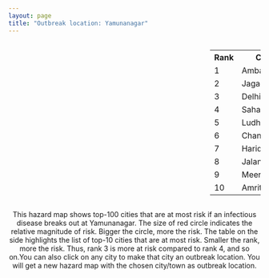 ```yaml
---
layout: page
title: "Outbreak location: Yamunanagar"
---
```

<div style="width: 100%; overflow: auto;">
<div style="width: 75%; float: left;">
<div id="mapid">
<script src="https://buda-magenta.github.io/hazard_map/load_map.js"></script>

<script>
var marker_outbreak = L.marker([30.211200, 77.286390],{"autoPan": true}).addTo(map); marker_outbreak.bindTooltip("Yamunanagar").openTooltip();

var circle_1 = L.circle([30.384367, 76.770421], {"pane": "markerPane", "color": "red", "fill": true, "fillOpacity": 0.2, "fillRule": "evenodd", "lineCap": "round", "lineJoin": "round", "opacity": 1.0, "radius": 82944, "stroke": true, "weight": 3}).addTo(map);
circle_1.bindTooltip("Ambala<br>rank: 1<br>hazard index: 0.082944")
circle_1.bindPopup('<a href="https://buda-magenta.github.io/hazard_map/Ambala">Ambala</a>')

var circle_2 = L.circle([30.129326, 77.245483], {"pane": "markerPane", "color": "red", "fill": true, "fillOpacity": 0.2, "fillRule": "evenodd", "lineCap": "round", "lineJoin": "round", "opacity": 1.0, "radius": 52240, "stroke": true, "weight": 3}).addTo(map);
circle_2.bindTooltip("Jagadhri<br>rank: 2<br>hazard index: 0.052241")
circle_2.bindPopup('<a href="https://buda-magenta.github.io/hazard_map/Jagadhri">Jagadhri</a>')

var circle_3 = L.circle([28.651718, 77.221939], {"pane": "markerPane", "color": "red", "fill": true, "fillOpacity": 0.2, "fillRule": "evenodd", "lineCap": "round", "lineJoin": "round", "opacity": 1.0, "radius": 51711, "stroke": true, "weight": 3}).addTo(map);
circle_3.bindTooltip("Delhi<br>rank: 3<br>hazard index: 0.051712")
circle_3.bindPopup('<a href="https://buda-magenta.github.io/hazard_map/Delhi">Delhi</a>')

var circle_4 = L.circle([29.988077, 77.508130], {"pane": "markerPane", "color": "red", "fill": true, "fillOpacity": 0.2, "fillRule": "evenodd", "lineCap": "round", "lineJoin": "round", "opacity": 1.0, "radius": 36746, "stroke": true, "weight": 3}).addTo(map);
circle_4.bindTooltip("Saharanpur<br>rank: 4<br>hazard index: 0.036747")
circle_4.bindPopup('<a href="https://buda-magenta.github.io/hazard_map/Saharanpur">Saharanpur</a>')

var circle_5 = L.circle([30.909016, 75.851601], {"pane": "markerPane", "color": "red", "fill": true, "fillOpacity": 0.2, "fillRule": "evenodd", "lineCap": "round", "lineJoin": "round", "opacity": 1.0, "radius": 28531, "stroke": true, "weight": 3}).addTo(map);
circle_5.bindTooltip("Ludhiana<br>rank: 5<br>hazard index: 0.028531")
circle_5.bindPopup('<a href="https://buda-magenta.github.io/hazard_map/Ludhiana">Ludhiana</a>')

var circle_6 = L.circle([30.733442, 76.779714], {"pane": "markerPane", "color": "red", "fill": true, "fillOpacity": 0.2, "fillRule": "evenodd", "lineCap": "round", "lineJoin": "round", "opacity": 1.0, "radius": 21522, "stroke": true, "weight": 3}).addTo(map);
circle_6.bindTooltip("Chandigarh<br>rank: 6<br>hazard index: 0.021523")
circle_6.bindPopup('<a href="https://buda-magenta.github.io/hazard_map/Chandigarh">Chandigarh</a>')

var circle_7 = L.circle([29.938447, 78.145298], {"pane": "markerPane", "color": "red", "fill": true, "fillOpacity": 0.2, "fillRule": "evenodd", "lineCap": "round", "lineJoin": "round", "opacity": 1.0, "radius": 9916, "stroke": true, "weight": 3}).addTo(map);
circle_7.bindTooltip("Haridwar<br>rank: 7<br>hazard index: 0.009917")
circle_7.bindPopup('<a href="https://buda-magenta.github.io/hazard_map/Haridwar">Haridwar</a>')

var circle_8 = L.circle([31.292011, 75.568058], {"pane": "markerPane", "color": "red", "fill": true, "fillOpacity": 0.2, "fillRule": "evenodd", "lineCap": "round", "lineJoin": "round", "opacity": 1.0, "radius": 9641, "stroke": true, "weight": 3}).addTo(map);
circle_8.bindTooltip("Jalandhar<br>rank: 8<br>hazard index: 0.009642")
circle_8.bindPopup('<a href="https://buda-magenta.github.io/hazard_map/Jalandhar">Jalandhar</a>')

var circle_9 = L.circle([29.000653, 77.768229], {"pane": "markerPane", "color": "red", "fill": true, "fillOpacity": 0.2, "fillRule": "evenodd", "lineCap": "round", "lineJoin": "round", "opacity": 1.0, "radius": 7769, "stroke": true, "weight": 3}).addTo(map);
circle_9.bindTooltip("Meerut<br>rank: 9<br>hazard index: 0.007770")
circle_9.bindPopup('<a href="https://buda-magenta.github.io/hazard_map/Meerut">Meerut</a>')

var circle_10 = L.circle([31.634308, 74.873679], {"pane": "markerPane", "color": "red", "fill": true, "fillOpacity": 0.2, "fillRule": "evenodd", "lineCap": "round", "lineJoin": "round", "opacity": 1.0, "radius": 7162, "stroke": true, "weight": 3}).addTo(map);
circle_10.bindTooltip("Amritsar<br>rank: 10<br>hazard index: 0.007163")
circle_10.bindPopup('<a href="https://buda-magenta.github.io/hazard_map/Amritsar">Amritsar</a>')

var circle_11 = L.circle([30.209087, 76.339872], {"pane": "markerPane", "color": "red", "fill": true, "fillOpacity": 0.2, "fillRule": "evenodd", "lineCap": "round", "lineJoin": "round", "opacity": 1.0, "radius": 6119, "stroke": true, "weight": 3}).addTo(map);
circle_11.bindTooltip("Patiala<br>rank: 11<br>hazard index: 0.006119")
circle_11.bindPopup('<a href="https://buda-magenta.github.io/hazard_map/Patiala">Patiala</a>')

var circle_12 = L.circle([29.869350, 77.890212], {"pane": "markerPane", "color": "red", "fill": true, "fillOpacity": 0.2, "fillRule": "evenodd", "lineCap": "round", "lineJoin": "round", "opacity": 1.0, "radius": 5246, "stroke": true, "weight": 3}).addTo(map);
circle_12.bindTooltip("Roorkee<br>rank: 12<br>hazard index: 0.005246")
circle_12.bindPopup('<a href="https://buda-magenta.github.io/hazard_map/Roorkee">Roorkee</a>')

var circle_13 = L.circle([30.325565, 78.043681], {"pane": "markerPane", "color": "red", "fill": true, "fillOpacity": 0.2, "fillRule": "evenodd", "lineCap": "round", "lineJoin": "round", "opacity": 1.0, "radius": 4375, "stroke": true, "weight": 3}).addTo(map);
circle_13.bindTooltip("Dehradun<br>rank: 13<br>hazard index: 0.004375")
circle_13.bindPopup('<a href="https://buda-magenta.github.io/hazard_map/Dehradun">Dehradun</a>')

var circle_14 = L.circle([28.428262, 77.002700], {"pane": "markerPane", "color": "red", "fill": true, "fillOpacity": 0.2, "fillRule": "evenodd", "lineCap": "round", "lineJoin": "round", "opacity": 1.0, "radius": 3525, "stroke": true, "weight": 3}).addTo(map);
circle_14.bindTooltip("Gurgaon<br>rank: 14<br>hazard index: 0.003525")
circle_14.bindPopup('<a href="https://buda-magenta.github.io/hazard_map/Gurgaon">Gurgaon</a>')

var circle_15 = L.circle([28.863842, 78.805778], {"pane": "markerPane", "color": "red", "fill": true, "fillOpacity": 0.2, "fillRule": "evenodd", "lineCap": "round", "lineJoin": "round", "opacity": 1.0, "radius": 2674, "stroke": true, "weight": 3}).addTo(map);
circle_15.bindTooltip("Moradabad<br>rank: 15<br>hazard index: 0.002675")
circle_15.bindPopup('<a href="https://buda-magenta.github.io/hazard_map/Moradabad">Moradabad</a>')

var circle_16 = L.circle([26.838100, 80.934600], {"pane": "markerPane", "color": "red", "fill": true, "fillOpacity": 0.2, "fillRule": "evenodd", "lineCap": "round", "lineJoin": "round", "opacity": 1.0, "radius": 2636, "stroke": true, "weight": 3}).addTo(map);
circle_16.bindTooltip("Lucknow<br>rank: 16<br>hazard index: 0.002637")
circle_16.bindPopup('<a href="https://buda-magenta.github.io/hazard_map/Lucknow">Lucknow</a>')

var circle_17 = L.circle([28.570784, 77.327107], {"pane": "markerPane", "color": "red", "fill": true, "fillOpacity": 0.2, "fillRule": "evenodd", "lineCap": "round", "lineJoin": "round", "opacity": 1.0, "radius": 2582, "stroke": true, "weight": 3}).addTo(map);
circle_17.bindTooltip("Noida<br>rank: 17<br>hazard index: 0.002583")
circle_17.bindPopup('<a href="https://buda-magenta.github.io/hazard_map/Noida">Noida</a>')

var circle_18 = L.circle([30.179115, 75.047102], {"pane": "markerPane", "color": "red", "fill": true, "fillOpacity": 0.2, "fillRule": "evenodd", "lineCap": "round", "lineJoin": "round", "opacity": 1.0, "radius": 2424, "stroke": true, "weight": 3}).addTo(map);
circle_18.bindTooltip("Bathinda<br>rank: 18<br>hazard index: 0.002425")
circle_18.bindPopup('<a href="https://buda-magenta.github.io/hazard_map/Bathinda">Bathinda</a>')

var circle_19 = L.circle([29.448006, 77.740685], {"pane": "markerPane", "color": "red", "fill": true, "fillOpacity": 0.2, "fillRule": "evenodd", "lineCap": "round", "lineJoin": "round", "opacity": 1.0, "radius": 2329, "stroke": true, "weight": 3}).addTo(map);
circle_19.bindTooltip("Muzaffarnagar<br>rank: 19<br>hazard index: 0.002329")
circle_19.bindPopup('<a href="https://buda-magenta.github.io/hazard_map/Muzaffarnagar">Muzaffarnagar</a>')

var circle_20 = L.circle([28.733400, 77.298600], {"pane": "markerPane", "color": "red", "fill": true, "fillOpacity": 0.2, "fillRule": "evenodd", "lineCap": "round", "lineJoin": "round", "opacity": 1.0, "radius": 2059, "stroke": true, "weight": 3}).addTo(map);
circle_20.bindTooltip("Loni<br>rank: 20<br>hazard index: 0.002060")
circle_20.bindPopup('<a href="https://buda-magenta.github.io/hazard_map/Loni">Loni</a>')

var circle_21 = L.circle([32.718561, 74.858092], {"pane": "markerPane", "color": "red", "fill": true, "fillOpacity": 0.2, "fillRule": "evenodd", "lineCap": "round", "lineJoin": "round", "opacity": 1.0, "radius": 1878, "stroke": true, "weight": 3}).addTo(map);
circle_21.bindTooltip("Jammu<br>rank: 21<br>hazard index: 0.001878")
circle_21.bindPopup('<a href="https://buda-magenta.github.io/hazard_map/Jammu">Jammu</a>')

var circle_22 = L.circle([30.370469, 75.504017], {"pane": "markerPane", "color": "red", "fill": true, "fillOpacity": 0.2, "fillRule": "evenodd", "lineCap": "round", "lineJoin": "round", "opacity": 1.0, "radius": 1819, "stroke": true, "weight": 3}).addTo(map);
circle_22.bindTooltip("Barnala<br>rank: 22<br>hazard index: 0.001820")
circle_22.bindPopup('<a href="https://buda-magenta.github.io/hazard_map/Barnala">Barnala</a>')

var circle_23 = L.circle([28.901090, 76.580194], {"pane": "markerPane", "color": "red", "fill": true, "fillOpacity": 0.2, "fillRule": "evenodd", "lineCap": "round", "lineJoin": "round", "opacity": 1.0, "radius": 1500, "stroke": true, "weight": 3}).addTo(map);
circle_23.bindTooltip("Rohtak<br>rank: 23<br>hazard index: 0.001500")
circle_23.bindPopup('<a href="https://buda-magenta.github.io/hazard_map/Rohtak">Rohtak</a>')

var circle_24 = L.circle([28.457876, 79.405571], {"pane": "markerPane", "color": "red", "fill": true, "fillOpacity": 0.2, "fillRule": "evenodd", "lineCap": "round", "lineJoin": "round", "opacity": 1.0, "radius": 1220, "stroke": true, "weight": 3}).addTo(map);
circle_24.bindTooltip("Bareilly<br>rank: 24<br>hazard index: 0.001220")
circle_24.bindPopup('<a href="https://buda-magenta.github.io/hazard_map/Bareilly">Bareilly</a>')

var circle_25 = L.circle([29.168807, 75.746110], {"pane": "markerPane", "color": "red", "fill": true, "fillOpacity": 0.2, "fillRule": "evenodd", "lineCap": "round", "lineJoin": "round", "opacity": 1.0, "radius": 1211, "stroke": true, "weight": 3}).addTo(map);
circle_25.bindTooltip("Hisar<br>rank: 25<br>hazard index: 0.001211")
circle_25.bindPopup('<a href="https://buda-magenta.github.io/hazard_map/Hisar">Hisar</a>')

var circle_26 = L.circle([29.391275, 76.977168], {"pane": "markerPane", "color": "red", "fill": true, "fillOpacity": 0.2, "fillRule": "evenodd", "lineCap": "round", "lineJoin": "round", "opacity": 1.0, "radius": 1182, "stroke": true, "weight": 3}).addTo(map);
circle_26.bindTooltip("Panipat<br>rank: 26<br>hazard index: 0.001183")
circle_26.bindPopup('<a href="https://buda-magenta.github.io/hazard_map/Panipat">Panipat</a>')

var circle_27 = L.circle([29.680327, 76.989625], {"pane": "markerPane", "color": "red", "fill": true, "fillOpacity": 0.2, "fillRule": "evenodd", "lineCap": "round", "lineJoin": "round", "opacity": 1.0, "radius": 1153, "stroke": true, "weight": 3}).addTo(map);
circle_27.bindTooltip("Karnal<br>rank: 27<br>hazard index: 0.001154")
circle_27.bindPopup('<a href="https://buda-magenta.github.io/hazard_map/Karnal">Karnal</a>')

var circle_28 = L.circle([29.003314, 77.016732], {"pane": "markerPane", "color": "red", "fill": true, "fillOpacity": 0.2, "fillRule": "evenodd", "lineCap": "round", "lineJoin": "round", "opacity": 1.0, "radius": 1113, "stroke": true, "weight": 3}).addTo(map);
circle_28.bindTooltip("Sonipat<br>rank: 28<br>hazard index: 0.001114")
circle_28.bindPopup('<a href="https://buda-magenta.github.io/hazard_map/Sonipat">Sonipat</a>')

var circle_29 = L.circle([28.740613, 77.835426], {"pane": "markerPane", "color": "red", "fill": true, "fillOpacity": 0.2, "fillRule": "evenodd", "lineCap": "round", "lineJoin": "round", "opacity": 1.0, "radius": 1056, "stroke": true, "weight": 3}).addTo(map);
circle_29.bindTooltip("Hapur<br>rank: 29<br>hazard index: 0.001057")
circle_29.bindPopup('<a href="https://buda-magenta.github.io/hazard_map/Hapur">Hapur</a>')

var circle_30 = L.circle([25.565691, 80.063489], {"pane": "markerPane", "color": "red", "fill": true, "fillOpacity": 0.2, "fillRule": "evenodd", "lineCap": "round", "lineJoin": "round", "opacity": 1.0, "radius": 995, "stroke": true, "weight": 3}).addTo(map);
circle_30.bindTooltip("Khanna<br>rank: 30<br>hazard index: 0.000996")
circle_30.bindPopup('<a href="https://buda-magenta.github.io/hazard_map/Khanna">Khanna</a>')

var circle_31 = L.circle([26.460914, 80.321759], {"pane": "markerPane", "color": "red", "fill": true, "fillOpacity": 0.2, "fillRule": "evenodd", "lineCap": "round", "lineJoin": "round", "opacity": 1.0, "radius": 985, "stroke": true, "weight": 3}).addTo(map);
circle_31.bindTooltip("Kanpur<br>rank: 31<br>hazard index: 0.000985")
circle_31.bindPopup('<a href="https://buda-magenta.github.io/hazard_map/Kanpur">Kanpur</a>')

var circle_32 = L.circle([31.608574, 75.846442], {"pane": "markerPane", "color": "red", "fill": true, "fillOpacity": 0.2, "fillRule": "evenodd", "lineCap": "round", "lineJoin": "round", "opacity": 1.0, "radius": 946, "stroke": true, "weight": 3}).addTo(map);
circle_32.bindTooltip("Hoshiarpur<br>rank: 32<br>hazard index: 0.000947")
circle_32.bindPopup('<a href="https://buda-magenta.github.io/hazard_map/Hoshiarpur">Hoshiarpur</a>')

var circle_33 = L.circle([30.883006, 75.869732], {"pane": "markerPane", "color": "red", "fill": true, "fillOpacity": 0.2, "fillRule": "evenodd", "lineCap": "round", "lineJoin": "round", "opacity": 1.0, "radius": 907, "stroke": true, "weight": 3}).addTo(map);
circle_33.bindTooltip("S.A.S. Nagar<br>rank: 33<br>hazard index: 0.000908")
circle_33.bindPopup('<a href="https://buda-magenta.github.io/hazard_map/S.A.S._Nagar">S.A.S. Nagar</a>')

var circle_34 = L.circle([19.075990, 72.877393], {"pane": "markerPane", "color": "red", "fill": true, "fillOpacity": 0.2, "fillRule": "evenodd", "lineCap": "round", "lineJoin": "round", "opacity": 1.0, "radius": 887, "stroke": true, "weight": 3}).addTo(map);
circle_34.bindTooltip("Mumbai<br>rank: 34<br>hazard index: 0.000888")
circle_34.bindPopup('<a href="https://buda-magenta.github.io/hazard_map/Mumbai">Mumbai</a>')

var circle_35 = L.circle([28.923397, 78.488317], {"pane": "markerPane", "color": "red", "fill": true, "fillOpacity": 0.2, "fillRule": "evenodd", "lineCap": "round", "lineJoin": "round", "opacity": 1.0, "radius": 861, "stroke": true, "weight": 3}).addTo(map);
circle_35.bindTooltip("Amroha<br>rank: 35<br>hazard index: 0.000862")
circle_35.bindPopup('<a href="https://buda-magenta.github.io/hazard_map/Amroha">Amroha</a>')

var circle_36 = L.circle([30.145054, 74.195660], {"pane": "markerPane", "color": "red", "fill": true, "fillOpacity": 0.2, "fillRule": "evenodd", "lineCap": "round", "lineJoin": "round", "opacity": 1.0, "radius": 822, "stroke": true, "weight": 3}).addTo(map);
circle_36.bindTooltip("Abohar<br>rank: 36<br>hazard index: 0.000822")
circle_36.bindPopup('<a href="https://buda-magenta.github.io/hazard_map/Abohar">Abohar</a>')

var circle_37 = L.circle([28.753900, 77.399900], {"pane": "markerPane", "color": "red", "fill": true, "fillOpacity": 0.2, "fillRule": "evenodd", "lineCap": "round", "lineJoin": "round", "opacity": 1.0, "radius": 810, "stroke": true, "weight": 3}).addTo(map);
circle_37.bindTooltip("Khora<br>rank: 37<br>hazard index: 0.000810")
circle_37.bindPopup('<a href="https://buda-magenta.github.io/hazard_map/Khora">Khora</a>')

var circle_38 = L.circle([28.793170, 76.139128], {"pane": "markerPane", "color": "red", "fill": true, "fillOpacity": 0.2, "fillRule": "evenodd", "lineCap": "round", "lineJoin": "round", "opacity": 1.0, "radius": 794, "stroke": true, "weight": 3}).addTo(map);
circle_38.bindTooltip("Bhiwani<br>rank: 38<br>hazard index: 0.000795")
circle_38.bindPopup('<a href="https://buda-magenta.github.io/hazard_map/Bhiwani">Bhiwani</a>')

var circle_39 = L.circle([30.783987, 75.160574], {"pane": "markerPane", "color": "red", "fill": true, "fillOpacity": 0.2, "fillRule": "evenodd", "lineCap": "round", "lineJoin": "round", "opacity": 1.0, "radius": 735, "stroke": true, "weight": 3}).addTo(map);
circle_39.bindTooltip("Moga<br>rank: 39<br>hazard index: 0.000735")
circle_39.bindPopup('<a href="https://buda-magenta.github.io/hazard_map/Moga">Moga</a>')

var circle_40 = L.circle([30.885100, 74.660141], {"pane": "markerPane", "color": "red", "fill": true, "fillOpacity": 0.2, "fillRule": "evenodd", "lineCap": "round", "lineJoin": "round", "opacity": 1.0, "radius": 700, "stroke": true, "weight": 3}).addTo(map);
circle_40.bindTooltip("Firozpur<br>rank: 40<br>hazard index: 0.000700")
circle_40.bindPopup('<a href="https://buda-magenta.github.io/hazard_map/Firozpur">Firozpur</a>')

var circle_41 = L.circle([28.660965, 76.834676], {"pane": "markerPane", "color": "red", "fill": true, "fillOpacity": 0.2, "fillRule": "evenodd", "lineCap": "round", "lineJoin": "round", "opacity": 1.0, "radius": 685, "stroke": true, "weight": 3}).addTo(map);
circle_41.bindTooltip("Bahadurgarh<br>rank: 41<br>hazard index: 0.000685")
circle_41.bindPopup('<a href="https://buda-magenta.github.io/hazard_map/Bahadurgarh">Bahadurgarh</a>')

var circle_42 = L.circle([31.104153, 77.170973], {"pane": "markerPane", "color": "red", "fill": true, "fillOpacity": 0.2, "fillRule": "evenodd", "lineCap": "round", "lineJoin": "round", "opacity": 1.0, "radius": 682, "stroke": true, "weight": 3}).addTo(map);
circle_42.bindTooltip("Shimla<br>rank: 42<br>hazard index: 0.000682")
circle_42.bindPopup('<a href="https://buda-magenta.github.io/hazard_map/Shimla">Shimla</a>')

var circle_43 = L.circle([28.402979, 77.310384], {"pane": "markerPane", "color": "red", "fill": true, "fillOpacity": 0.2, "fillRule": "evenodd", "lineCap": "round", "lineJoin": "round", "opacity": 1.0, "radius": 671, "stroke": true, "weight": 3}).addTo(map);
circle_43.bindTooltip("Faridabad<br>rank: 43<br>hazard index: 0.000671")
circle_43.bindPopup('<a href="https://buda-magenta.github.io/hazard_map/Faridabad">Faridabad</a>')

var circle_44 = L.circle([29.301826, 76.338471], {"pane": "markerPane", "color": "red", "fill": true, "fillOpacity": 0.2, "fillRule": "evenodd", "lineCap": "round", "lineJoin": "round", "opacity": 1.0, "radius": 668, "stroke": true, "weight": 3}).addTo(map);
circle_44.bindTooltip("Jind<br>rank: 44<br>hazard index: 0.000668")
circle_44.bindPopup('<a href="https://buda-magenta.github.io/hazard_map/Jind">Jind</a>')

var circle_45 = L.circle([29.993040, 76.829223], {"pane": "markerPane", "color": "red", "fill": true, "fillOpacity": 0.2, "fillRule": "evenodd", "lineCap": "round", "lineJoin": "round", "opacity": 1.0, "radius": 622, "stroke": true, "weight": 3}).addTo(map);
circle_45.bindTooltip("Thanesar<br>rank: 45<br>hazard index: 0.000623")
circle_45.bindPopup('<a href="https://buda-magenta.github.io/hazard_map/Thanesar">Thanesar</a>')

var circle_46 = L.circle([29.211757, 78.961731], {"pane": "markerPane", "color": "red", "fill": true, "fillOpacity": 0.2, "fillRule": "evenodd", "lineCap": "round", "lineJoin": "round", "opacity": 1.0, "radius": 617, "stroke": true, "weight": 3}).addTo(map);
circle_46.bindTooltip("Kashipur<br>rank: 46<br>hazard index: 0.000617")
circle_46.bindPopup('<a href="https://buda-magenta.github.io/hazard_map/Kashipur">Kashipur</a>')

var circle_47 = L.circle([26.671329, 83.364583], {"pane": "markerPane", "color": "red", "fill": true, "fillOpacity": 0.2, "fillRule": "evenodd", "lineCap": "round", "lineJoin": "round", "opacity": 1.0, "radius": 597, "stroke": true, "weight": 3}).addTo(map);
circle_47.bindTooltip("Gorakhpur<br>rank: 47<br>hazard index: 0.000597")
circle_47.bindPopup('<a href="https://buda-magenta.github.io/hazard_map/Gorakhpur">Gorakhpur</a>')

var circle_48 = L.circle([22.541418, 88.357691], {"pane": "markerPane", "color": "red", "fill": true, "fillOpacity": 0.2, "fillRule": "evenodd", "lineCap": "round", "lineJoin": "round", "opacity": 1.0, "radius": 591, "stroke": true, "weight": 3}).addTo(map);
circle_48.bindTooltip("Kolkata<br>rank: 48<br>hazard index: 0.000591")
circle_48.bindPopup('<a href="https://buda-magenta.github.io/hazard_map/Kolkata">Kolkata</a>')

var circle_49 = L.circle([29.822821, 76.378310], {"pane": "markerPane", "color": "red", "fill": true, "fillOpacity": 0.2, "fillRule": "evenodd", "lineCap": "round", "lineJoin": "round", "opacity": 1.0, "radius": 581, "stroke": true, "weight": 3}).addTo(map);
circle_49.bindTooltip("Kaithal<br>rank: 49<br>hazard index: 0.000581")
circle_49.bindPopup('<a href="https://buda-magenta.github.io/hazard_map/Kaithal">Kaithal</a>')

var circle_50 = L.circle([28.651718, 77.221939], {"pane": "markerPane", "color": "red", "fill": true, "fillOpacity": 0.2, "fillRule": "evenodd", "lineCap": "round", "lineJoin": "round", "opacity": 1.0, "radius": 575, "stroke": true, "weight": 3}).addTo(map);
circle_50.bindTooltip("Dehri<br>rank: 50<br>hazard index: 0.000575")
circle_50.bindPopup('<a href="https://buda-magenta.github.io/hazard_map/Dehri">Dehri</a>')

var circle_51 = L.circle([28.826162, 77.541656], {"pane": "markerPane", "color": "red", "fill": true, "fillOpacity": 0.2, "fillRule": "evenodd", "lineCap": "round", "lineJoin": "round", "opacity": 1.0, "radius": 555, "stroke": true, "weight": 3}).addTo(map);
circle_51.bindTooltip("Modinagar<br>rank: 51<br>hazard index: 0.000555")
circle_51.bindPopup('<a href="https://buda-magenta.github.io/hazard_map/Modinagar">Modinagar</a>')

var circle_52 = L.circle([25.531031, 78.652689], {"pane": "markerPane", "color": "red", "fill": true, "fillOpacity": 0.2, "fillRule": "evenodd", "lineCap": "round", "lineJoin": "round", "opacity": 1.0, "radius": 552, "stroke": true, "weight": 3}).addTo(map);
circle_52.bindTooltip("Jhansi<br>rank: 52<br>hazard index: 0.000553")
circle_52.bindPopup('<a href="https://buda-magenta.github.io/hazard_map/Jhansi">Jhansi</a>')

var circle_53 = L.circle([30.533129, 75.880760], {"pane": "markerPane", "color": "red", "fill": true, "fillOpacity": 0.2, "fillRule": "evenodd", "lineCap": "round", "lineJoin": "round", "opacity": 1.0, "radius": 544, "stroke": true, "weight": 3}).addTo(map);
circle_53.bindTooltip("Malerkotla<br>rank: 53<br>hazard index: 0.000544")
circle_53.bindPopup('<a href="https://buda-magenta.github.io/hazard_map/Malerkotla">Malerkotla</a>')

var circle_54 = L.circle([12.979120, 77.591300], {"pane": "markerPane", "color": "red", "fill": true, "fillOpacity": 0.2, "fillRule": "evenodd", "lineCap": "round", "lineJoin": "round", "opacity": 1.0, "radius": 467, "stroke": true, "weight": 3}).addTo(map);
circle_54.bindTooltip("Bangalore<br>rank: 54<br>hazard index: 0.000467")
circle_54.bindPopup('<a href="https://buda-magenta.github.io/hazard_map/Bangalore">Bangalore</a>')

var circle_55 = L.circle([29.500882, 77.348383], {"pane": "markerPane", "color": "red", "fill": true, "fillOpacity": 0.2, "fillRule": "evenodd", "lineCap": "round", "lineJoin": "round", "opacity": 1.0, "radius": 439, "stroke": true, "weight": 3}).addTo(map);
circle_55.bindTooltip("Shamli<br>rank: 55<br>hazard index: 0.000439")
circle_55.bindPopup('<a href="https://buda-magenta.github.io/hazard_map/Shamli">Shamli</a>')

var circle_56 = L.circle([27.912633, 79.746563], {"pane": "markerPane", "color": "red", "fill": true, "fillOpacity": 0.2, "fillRule": "evenodd", "lineCap": "round", "lineJoin": "round", "opacity": 1.0, "radius": 402, "stroke": true, "weight": 3}).addTo(map);
circle_56.bindTooltip("Shahjahanpur<br>rank: 56<br>hazard index: 0.000403")
circle_56.bindPopup('<a href="https://buda-magenta.github.io/hazard_map/Shahjahanpur">Shahjahanpur</a>')

var circle_57 = L.circle([25.335649, 83.007629], {"pane": "markerPane", "color": "red", "fill": true, "fillOpacity": 0.2, "fillRule": "evenodd", "lineCap": "round", "lineJoin": "round", "opacity": 1.0, "radius": 383, "stroke": true, "weight": 3}).addTo(map);
circle_57.bindTooltip("Varanasi<br>rank: 57<br>hazard index: 0.000383")
circle_57.bindPopup('<a href="https://buda-magenta.github.io/hazard_map/Varanasi">Varanasi</a>')

var circle_58 = L.circle([29.154148, 77.305954], {"pane": "markerPane", "color": "red", "fill": true, "fillOpacity": 0.2, "fillRule": "evenodd", "lineCap": "round", "lineJoin": "round", "opacity": 1.0, "radius": 368, "stroke": true, "weight": 3}).addTo(map);
circle_58.bindTooltip("Baraut<br>rank: 58<br>hazard index: 0.000369")
circle_58.bindPopup('<a href="https://buda-magenta.github.io/hazard_map/Baraut">Baraut</a>')

var circle_59 = L.circle([25.609324, 85.123525], {"pane": "markerPane", "color": "red", "fill": true, "fillOpacity": 0.2, "fillRule": "evenodd", "lineCap": "round", "lineJoin": "round", "opacity": 1.0, "radius": 335, "stroke": true, "weight": 3}).addTo(map);
circle_59.bindTooltip("Patna<br>rank: 59<br>hazard index: 0.000336")
circle_59.bindPopup('<a href="https://buda-magenta.github.io/hazard_map/Patna">Patna</a>')

var circle_60 = L.circle([23.021624, 72.579707], {"pane": "markerPane", "color": "red", "fill": true, "fillOpacity": 0.2, "fillRule": "evenodd", "lineCap": "round", "lineJoin": "round", "opacity": 1.0, "radius": 335, "stroke": true, "weight": 3}).addTo(map);
circle_60.bindTooltip("Ahmedabad<br>rank: 60<br>hazard index: 0.000336")
circle_60.bindPopup('<a href="https://buda-magenta.github.io/hazard_map/Ahmedabad">Ahmedabad</a>')

var circle_61 = L.circle([27.175255, 78.009816], {"pane": "markerPane", "color": "red", "fill": true, "fillOpacity": 0.2, "fillRule": "evenodd", "lineCap": "round", "lineJoin": "round", "opacity": 1.0, "radius": 327, "stroke": true, "weight": 3}).addTo(map);
circle_61.bindTooltip("Agra<br>rank: 61<br>hazard index: 0.000327")
circle_61.bindPopup('<a href="https://buda-magenta.github.io/hazard_map/Agra">Agra</a>')

var circle_62 = L.circle([17.388786, 78.461065], {"pane": "markerPane", "color": "red", "fill": true, "fillOpacity": 0.2, "fillRule": "evenodd", "lineCap": "round", "lineJoin": "round", "opacity": 1.0, "radius": 326, "stroke": true, "weight": 3}).addTo(map);
circle_62.bindTooltip("Hyderabad<br>rank: 62<br>hazard index: 0.000327")
circle_62.bindPopup('<a href="https://buda-magenta.github.io/hazard_map/Hyderabad">Hyderabad</a>')

var circle_63 = L.circle([26.915458, 75.818982], {"pane": "markerPane", "color": "red", "fill": true, "fillOpacity": 0.2, "fillRule": "evenodd", "lineCap": "round", "lineJoin": "round", "opacity": 1.0, "radius": 317, "stroke": true, "weight": 3}).addTo(map);
circle_63.bindTooltip("Jaipur<br>rank: 63<br>hazard index: 0.000317")
circle_63.bindPopup('<a href="https://buda-magenta.github.io/hazard_map/Jaipur">Jaipur</a>')

var circle_64 = L.circle([32.301710, 75.658642], {"pane": "markerPane", "color": "red", "fill": true, "fillOpacity": 0.2, "fillRule": "evenodd", "lineCap": "round", "lineJoin": "round", "opacity": 1.0, "radius": 310, "stroke": true, "weight": 3}).addTo(map);
circle_64.bindTooltip("Pathankot<br>rank: 64<br>hazard index: 0.000311")
circle_64.bindPopup('<a href="https://buda-magenta.github.io/hazard_map/Pathankot">Pathankot</a>')

var circle_65 = L.circle([27.876990, 78.137290], {"pane": "markerPane", "color": "red", "fill": true, "fillOpacity": 0.2, "fillRule": "evenodd", "lineCap": "round", "lineJoin": "round", "opacity": 1.0, "radius": 299, "stroke": true, "weight": 3}).addTo(map);
circle_65.bindTooltip("Aligarh<br>rank: 65<br>hazard index: 0.000299")
circle_65.bindPopup('<a href="https://buda-magenta.github.io/hazard_map/Aligarh">Aligarh</a>')

var circle_66 = L.circle([13.083694, 80.270186], {"pane": "markerPane", "color": "red", "fill": true, "fillOpacity": 0.2, "fillRule": "evenodd", "lineCap": "round", "lineJoin": "round", "opacity": 1.0, "radius": 284, "stroke": true, "weight": 3}).addTo(map);
circle_66.bindTooltip("Chennai<br>rank: 66<br>hazard index: 0.000285")
circle_66.bindPopup('<a href="https://buda-magenta.github.io/hazard_map/Chennai">Chennai</a>')

var circle_67 = L.circle([18.521428, 73.854454], {"pane": "markerPane", "color": "red", "fill": true, "fillOpacity": 0.2, "fillRule": "evenodd", "lineCap": "round", "lineJoin": "round", "opacity": 1.0, "radius": 278, "stroke": true, "weight": 3}).addTo(map);
circle_67.bindTooltip("Pune<br>rank: 67<br>hazard index: 0.000278")
circle_67.bindPopup('<a href="https://buda-magenta.github.io/hazard_map/Pune">Pune</a>')

var circle_68 = L.circle([23.749721, 91.876635], {"pane": "markerPane", "color": "red", "fill": true, "fillOpacity": 0.2, "fillRule": "evenodd", "lineCap": "round", "lineJoin": "round", "opacity": 1.0, "radius": 275, "stroke": true, "weight": 3}).addTo(map);
circle_68.bindTooltip("Ganganagar<br>rank: 68<br>hazard index: 0.000275")
circle_68.bindPopup('<a href="https://buda-magenta.github.io/hazard_map/Ganganagar">Ganganagar</a>')

var circle_69 = L.circle([28.794068, 79.185930], {"pane": "markerPane", "color": "red", "fill": true, "fillOpacity": 0.2, "fillRule": "evenodd", "lineCap": "round", "lineJoin": "round", "opacity": 1.0, "radius": 250, "stroke": true, "weight": 3}).addTo(map);
circle_69.bindTooltip("Rampur<br>rank: 69<br>hazard index: 0.000251")
circle_69.bindPopup('<a href="https://buda-magenta.github.io/hazard_map/Rampur">Rampur</a>')

var circle_70 = L.circle([25.603508, 83.507454], {"pane": "markerPane", "color": "red", "fill": true, "fillOpacity": 0.2, "fillRule": "evenodd", "lineCap": "round", "lineJoin": "round", "opacity": 1.0, "radius": 250, "stroke": true, "weight": 3}).addTo(map);
circle_70.bindTooltip("Ghazipur<br>rank: 70<br>hazard index: 0.000250")
circle_70.bindPopup('<a href="https://buda-magenta.github.io/hazard_map/Ghazipur">Ghazipur</a>')

var circle_71 = L.circle([25.438130, 81.833800], {"pane": "markerPane", "color": "red", "fill": true, "fillOpacity": 0.2, "fillRule": "evenodd", "lineCap": "round", "lineJoin": "round", "opacity": 1.0, "radius": 238, "stroke": true, "weight": 3}).addTo(map);
circle_71.bindTooltip("Allahabad<br>rank: 71<br>hazard index: 0.000239")
circle_71.bindPopup('<a href="https://buda-magenta.github.io/hazard_map/Allahabad">Allahabad</a>')

var circle_72 = L.circle([28.195647, 76.616518], {"pane": "markerPane", "color": "red", "fill": true, "fillOpacity": 0.2, "fillRule": "evenodd", "lineCap": "round", "lineJoin": "round", "opacity": 1.0, "radius": 238, "stroke": true, "weight": 3}).addTo(map);
circle_72.bindTooltip("Rewari<br>rank: 72<br>hazard index: 0.000238")
circle_72.bindPopup('<a href="https://buda-magenta.github.io/hazard_map/Rewari">Rewari</a>')

var circle_73 = L.circle([31.385241, 75.305523], {"pane": "markerPane", "color": "red", "fill": true, "fillOpacity": 0.2, "fillRule": "evenodd", "lineCap": "round", "lineJoin": "round", "opacity": 1.0, "radius": 225, "stroke": true, "weight": 3}).addTo(map);
circle_73.bindTooltip("Kapurthala<br>rank: 73<br>hazard index: 0.000225")
circle_73.bindPopup('<a href="https://buda-magenta.github.io/hazard_map/Kapurthala">Kapurthala</a>')

var circle_74 = L.circle([26.148658, 85.340013], {"pane": "markerPane", "color": "red", "fill": true, "fillOpacity": 0.2, "fillRule": "evenodd", "lineCap": "round", "lineJoin": "round", "opacity": 1.0, "radius": 173, "stroke": true, "weight": 3}).addTo(map);
circle_74.bindTooltip("Muzaffarpur<br>rank: 74<br>hazard index: 0.000173")
circle_74.bindPopup('<a href="https://buda-magenta.github.io/hazard_map/Muzaffarpur">Muzaffarpur</a>')

var circle_75 = L.circle([31.819303, 75.199994], {"pane": "markerPane", "color": "red", "fill": true, "fillOpacity": 0.2, "fillRule": "evenodd", "lineCap": "round", "lineJoin": "round", "opacity": 1.0, "radius": 170, "stroke": true, "weight": 3}).addTo(map);
circle_75.bindTooltip("Batala<br>rank: 75<br>hazard index: 0.000171")
circle_75.bindPopup('<a href="https://buda-magenta.github.io/hazard_map/Batala">Batala</a>')

var circle_76 = L.circle([15.398403, 73.812918], {"pane": "markerPane", "color": "red", "fill": true, "fillOpacity": 0.2, "fillRule": "evenodd", "lineCap": "round", "lineJoin": "round", "opacity": 1.0, "radius": 165, "stroke": true, "weight": 3}).addTo(map);
circle_76.bindTooltip("Vasco Da Gama<br>rank: 76<br>hazard index: 0.000166")
circle_76.bindPopup('<a href="https://buda-magenta.github.io/hazard_map/Vasco_Da_Gama">Vasco Da Gama</a>')

var circle_77 = L.circle([26.180598, 91.753943], {"pane": "markerPane", "color": "red", "fill": true, "fillOpacity": 0.2, "fillRule": "evenodd", "lineCap": "round", "lineJoin": "round", "opacity": 1.0, "radius": 162, "stroke": true, "weight": 3}).addTo(map);
circle_77.bindTooltip("Guwahati<br>rank: 77<br>hazard index: 0.000163")
circle_77.bindPopup('<a href="https://buda-magenta.github.io/hazard_map/Guwahati">Guwahati</a>')

var circle_78 = L.circle([23.795281, 86.430964], {"pane": "markerPane", "color": "red", "fill": true, "fillOpacity": 0.2, "fillRule": "evenodd", "lineCap": "round", "lineJoin": "round", "opacity": 1.0, "radius": 162, "stroke": true, "weight": 3}).addTo(map);
circle_78.bindTooltip("Dhanbad<br>rank: 78<br>hazard index: 0.000162")
circle_78.bindPopup('<a href="https://buda-magenta.github.io/hazard_map/Dhanbad">Dhanbad</a>')

var circle_79 = L.circle([30.283140, 74.522997], {"pane": "markerPane", "color": "red", "fill": true, "fillOpacity": 0.2, "fillRule": "evenodd", "lineCap": "round", "lineJoin": "round", "opacity": 1.0, "radius": 148, "stroke": true, "weight": 3}).addTo(map);
circle_79.bindTooltip("Muktsar<br>rank: 79<br>hazard index: 0.000148")
circle_79.bindPopup('<a href="https://buda-magenta.github.io/hazard_map/Muktsar">Muktsar</a>')

var circle_80 = L.circle([34.074744, 74.820444], {"pane": "markerPane", "color": "red", "fill": true, "fillOpacity": 0.2, "fillRule": "evenodd", "lineCap": "round", "lineJoin": "round", "opacity": 1.0, "radius": 145, "stroke": true, "weight": 3}).addTo(map);
circle_80.bindTooltip("Srinagar<br>rank: 80<br>hazard index: 0.000145")
circle_80.bindPopup('<a href="https://buda-magenta.github.io/hazard_map/Srinagar">Srinagar</a>')

var circle_81 = L.circle([27.504639, 80.829466], {"pane": "markerPane", "color": "red", "fill": true, "fillOpacity": 0.2, "fillRule": "evenodd", "lineCap": "round", "lineJoin": "round", "opacity": 1.0, "radius": 144, "stroke": true, "weight": 3}).addTo(map);
circle_81.bindTooltip("Sitapur<br>rank: 81<br>hazard index: 0.000144")
circle_81.bindPopup('<a href="https://buda-magenta.github.io/hazard_map/Sitapur">Sitapur</a>')

var circle_82 = L.circle([23.258486, 77.401989], {"pane": "markerPane", "color": "red", "fill": true, "fillOpacity": 0.2, "fillRule": "evenodd", "lineCap": "round", "lineJoin": "round", "opacity": 1.0, "radius": 144, "stroke": true, "weight": 3}).addTo(map);
circle_82.bindTooltip("Bhopal<br>rank: 82<br>hazard index: 0.000144")
circle_82.bindPopup('<a href="https://buda-magenta.github.io/hazard_map/Bhopal">Bhopal</a>')

var circle_83 = L.circle([21.149813, 79.082056], {"pane": "markerPane", "color": "red", "fill": true, "fillOpacity": 0.2, "fillRule": "evenodd", "lineCap": "round", "lineJoin": "round", "opacity": 1.0, "radius": 135, "stroke": true, "weight": 3}).addTo(map);
circle_83.bindTooltip("Nagpur<br>rank: 83<br>hazard index: 0.000135")
circle_83.bindPopup('<a href="https://buda-magenta.github.io/hazard_map/Nagpur">Nagpur</a>')

var circle_84 = L.circle([27.177366, 78.389912], {"pane": "markerPane", "color": "red", "fill": true, "fillOpacity": 0.2, "fillRule": "evenodd", "lineCap": "round", "lineJoin": "round", "opacity": 1.0, "radius": 134, "stroke": true, "weight": 3}).addTo(map);
circle_84.bindTooltip("Firozabad<br>rank: 84<br>hazard index: 0.000134")
circle_84.bindPopup('<a href="https://buda-magenta.github.io/hazard_map/Firozabad">Firozabad</a>')

var circle_85 = L.circle([20.266777, 85.843559], {"pane": "markerPane", "color": "red", "fill": true, "fillOpacity": 0.2, "fillRule": "evenodd", "lineCap": "round", "lineJoin": "round", "opacity": 1.0, "radius": 131, "stroke": true, "weight": 3}).addTo(map);
circle_85.bindTooltip("Bhubaneswar<br>rank: 85<br>hazard index: 0.000132")
circle_85.bindPopup('<a href="https://buda-magenta.github.io/hazard_map/Bhubaneswar">Bhubaneswar</a>')

var circle_86 = L.circle([27.633333, 77.583333], {"pane": "markerPane", "color": "red", "fill": true, "fillOpacity": 0.2, "fillRule": "evenodd", "lineCap": "round", "lineJoin": "round", "opacity": 1.0, "radius": 125, "stroke": true, "weight": 3}).addTo(map);
circle_86.bindTooltip("Mathura<br>rank: 86<br>hazard index: 0.000126")
circle_86.bindPopup('<a href="https://buda-magenta.github.io/hazard_map/Mathura">Mathura</a>')

var circle_87 = L.circle([28.388861, 77.974798], {"pane": "markerPane", "color": "red", "fill": true, "fillOpacity": 0.2, "fillRule": "evenodd", "lineCap": "round", "lineJoin": "round", "opacity": 1.0, "radius": 123, "stroke": true, "weight": 3}).addTo(map);
circle_87.bindTooltip("Bulandshahr<br>rank: 87<br>hazard index: 0.000123")
circle_87.bindPopup('<a href="https://buda-magenta.github.io/hazard_map/Bulandshahr">Bulandshahr</a>')

var circle_88 = L.circle([23.370035, 85.325013], {"pane": "markerPane", "color": "red", "fill": true, "fillOpacity": 0.2, "fillRule": "evenodd", "lineCap": "round", "lineJoin": "round", "opacity": 1.0, "radius": 119, "stroke": true, "weight": 3}).addTo(map);
circle_88.bindTooltip("Ranchi<br>rank: 88<br>hazard index: 0.000120")
circle_88.bindPopup('<a href="https://buda-magenta.github.io/hazard_map/Ranchi">Ranchi</a>')

var circle_89 = L.circle([26.083143, 86.032571], {"pane": "markerPane", "color": "red", "fill": true, "fillOpacity": 0.2, "fillRule": "evenodd", "lineCap": "round", "lineJoin": "round", "opacity": 1.0, "radius": 119, "stroke": true, "weight": 3}).addTo(map);
circle_89.bindTooltip("Darbhanga<br>rank: 89<br>hazard index: 0.000120")
circle_89.bindPopup('<a href="https://buda-magenta.github.io/hazard_map/Darbhanga">Darbhanga</a>')

var circle_90 = L.circle([25.512719, 86.090571], {"pane": "markerPane", "color": "red", "fill": true, "fillOpacity": 0.2, "fillRule": "evenodd", "lineCap": "round", "lineJoin": "round", "opacity": 1.0, "radius": 110, "stroke": true, "weight": 3}).addTo(map);
circle_90.bindTooltip("Begusarai<br>rank: 90<br>hazard index: 0.000111")
circle_90.bindPopup('<a href="https://buda-magenta.github.io/hazard_map/Begusarai">Begusarai</a>')

var circle_91 = L.circle([26.698885, 88.320030], {"pane": "markerPane", "color": "red", "fill": true, "fillOpacity": 0.2, "fillRule": "evenodd", "lineCap": "round", "lineJoin": "round", "opacity": 1.0, "radius": 105, "stroke": true, "weight": 3}).addTo(map);
circle_91.bindTooltip("Bagdogra<br>rank: 91<br>hazard index: 0.000106")
circle_91.bindPopup('<a href="https://buda-magenta.github.io/hazard_map/Bagdogra">Bagdogra</a>')

var circle_92 = L.circle([29.367200, 74.298364], {"pane": "markerPane", "color": "red", "fill": true, "fillOpacity": 0.2, "fillRule": "evenodd", "lineCap": "round", "lineJoin": "round", "opacity": 1.0, "radius": 102, "stroke": true, "weight": 3}).addTo(map);
circle_92.bindTooltip("Hanumangarh<br>rank: 92<br>hazard index: 0.000102")
circle_92.bindPopup('<a href="https://buda-magenta.github.io/hazard_map/Hanumangarh">Hanumangarh</a>')

var circle_93 = L.circle([26.724789, 82.793269], {"pane": "markerPane", "color": "red", "fill": true, "fillOpacity": 0.2, "fillRule": "evenodd", "lineCap": "round", "lineJoin": "round", "opacity": 1.0, "radius": 102, "stroke": true, "weight": 3}).addTo(map);
circle_93.bindTooltip("Basti<br>rank: 93<br>hazard index: 0.000102")
circle_93.bindPopup('<a href="https://buda-magenta.github.io/hazard_map/Basti">Basti</a>')

var circle_94 = L.circle([27.109667, 81.918329], {"pane": "markerPane", "color": "red", "fill": true, "fillOpacity": 0.2, "fillRule": "evenodd", "lineCap": "round", "lineJoin": "round", "opacity": 1.0, "radius": 101, "stroke": true, "weight": 3}).addTo(map);
circle_94.bindTooltip("Gonda<br>rank: 94<br>hazard index: 0.000102")
circle_94.bindPopup('<a href="https://buda-magenta.github.io/hazard_map/Gonda">Gonda</a>')

var circle_95 = L.circle([22.720362, 75.868200], {"pane": "markerPane", "color": "red", "fill": true, "fillOpacity": 0.2, "fillRule": "evenodd", "lineCap": "round", "lineJoin": "round", "opacity": 1.0, "radius": 99, "stroke": true, "weight": 3}).addTo(map);
circle_95.bindTooltip("Indore<br>rank: 95<br>hazard index: 0.000100")
circle_95.bindPopup('<a href="https://buda-magenta.github.io/hazard_map/Indore">Indore</a>')

var circle_96 = L.circle([21.170200, 72.831100], {"pane": "markerPane", "color": "red", "fill": true, "fillOpacity": 0.2, "fillRule": "evenodd", "lineCap": "round", "lineJoin": "round", "opacity": 1.0, "radius": 99, "stroke": true, "weight": 3}).addTo(map);
circle_96.bindTooltip("Surat<br>rank: 96<br>hazard index: 0.000100")
circle_96.bindPopup('<a href="https://buda-magenta.github.io/hazard_map/Surat">Surat</a>')

var circle_97 = L.circle([25.773344, 84.784977], {"pane": "markerPane", "color": "red", "fill": true, "fillOpacity": 0.2, "fillRule": "evenodd", "lineCap": "round", "lineJoin": "round", "opacity": 1.0, "radius": 99, "stroke": true, "weight": 3}).addTo(map);
circle_97.bindTooltip("Chapra<br>rank: 97<br>hazard index: 0.000100")
circle_97.bindPopup('<a href="https://buda-magenta.github.io/hazard_map/Chapra">Chapra</a>')

var circle_98 = L.circle([27.338577, 80.097526], {"pane": "markerPane", "color": "red", "fill": true, "fillOpacity": 0.2, "fillRule": "evenodd", "lineCap": "round", "lineJoin": "round", "opacity": 1.0, "radius": 98, "stroke": true, "weight": 3}).addTo(map);
circle_98.bindTooltip("Hardoi<br>rank: 98<br>hazard index: 0.000099")
circle_98.bindPopup('<a href="https://buda-magenta.github.io/hazard_map/Hardoi">Hardoi</a>')

var circle_99 = L.circle([24.796436, 85.007956], {"pane": "markerPane", "color": "red", "fill": true, "fillOpacity": 0.2, "fillRule": "evenodd", "lineCap": "round", "lineJoin": "round", "opacity": 1.0, "radius": 97, "stroke": true, "weight": 3}).addTo(map);
circle_99.bindTooltip("Gaya<br>rank: 99<br>hazard index: 0.000097")
circle_99.bindPopup('<a href="https://buda-magenta.github.io/hazard_map/Gaya">Gaya</a>')

var circle_100 = L.circle([29.583333, 75.083333], {"pane": "markerPane", "color": "red", "fill": true, "fillOpacity": 0.2, "fillRule": "evenodd", "lineCap": "round", "lineJoin": "round", "opacity": 1.0, "radius": 93, "stroke": true, "weight": 3}).addTo(map);
circle_100.bindTooltip("Sirsa<br>rank: 100<br>hazard index: 0.000093")
circle_100.bindPopup('<a href="https://buda-magenta.github.io/hazard_map/Sirsa">Sirsa</a>')
</script>
</div>
</div>


<div style="width: 20%; float: right;">
<table>
<tr>
<th>Rank</th>
<th>City</th>
</tr>

<tr>
<td>1</td>
<td>Ambala</td>
</tr>

<tr>
<td>2</td>
<td>Jagadhri</td>
</tr>

<tr>
<td>3</td>
<td>Delhi</td>
</tr>

<tr>
<td>4</td>
<td>Saharanpur</td>
</tr>

<tr>
<td>5</td>
<td>Ludhiana</td>
</tr>

<tr>
<td>6</td>
<td>Chandigarh</td>
</tr>

<tr>
<td>7</td>
<td>Haridwar</td>
</tr>

<tr>
<td>8</td>
<td>Jalandhar</td>
</tr>

<tr>
<td>9</td>
<td>Meerut</td>
</tr>

<tr>
<td>10</td>
<td>Amritsar</td>
</tr>

</table>
</div>
</div>


<p align="center">This hazard map shows top-100 cities that are at most risk if an infectious disease breaks out at Yamunanagar. The size of red circle indicates the relative magnitude of risk. Bigger the circle, more the risk. The table on the side highlights the list of top-10 cities that are at most risk. Smaller the rank, more the risk. Thus, rank 3 is more at risk compared to rank 4, and so on.You can also click on any city to make that city an outbreak location. You will get a new hazard map with the chosen city/town as outbreak location.
</p>